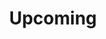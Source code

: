 ---
title: "Upcoming"
# meta title
meta_title: ""
# meta description
description: "This is meta description"

# Features
features:
  - title: "Unforeseen Consequences — Faversham Fringe — Sunday 12/10/25, 1pm[solo show]"
    image: "/images/TH_GrahamBrown_face-1200x800.jpg"
    content: ""
    bulletpoints:
      - "1 hour fringe show"
      - "Tickets: £6 + booking fee"
      - "Venue: __The Alex: Charter Room__ *Faversham Fringe*"
    button:
      enable: true
      label: "Buy Tickets for Faversham Fringe show — 12/10/25"
      link: "https://www.ticketsource.co.uk/whats-on/faversham/the-alexander-centre-charter-room/unforeseen-consequences/2025-10-12/13:00/"

  - title: "Protest Days, Rebellion Nights [+ The AnyWhens] — St. Lawrence, IW — Saturday 22/11/25, 7.30pm"
    image: "/images/monty_anywhens_vf.jpg"
    content: ""
    bulletpoints:
      - "St. Lawrence Village Hall, St. Lawrence, IW"
      - "Tickets: £8 (online or from  £8, available online (see link below) or from St Lawrence Post Office and Stores)."
 
    button:
      enable: true
      label: "Buy Tickets for St Lawrence, IW, 'Protest Tales' show — 22/11/25"
      link: "https://www.stlawrencevillagehall.uk/events/protest-days-rebellion-nights"


# save as draft
draft: false
---
